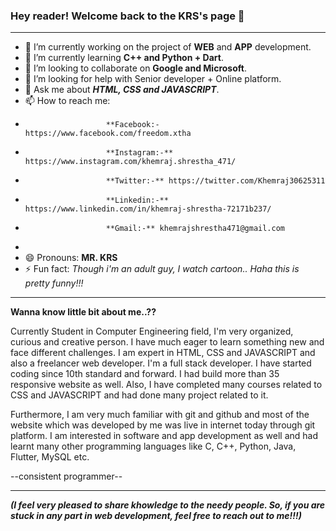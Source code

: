 ### Hey reader! Welcome back to the KRS's page 👋

<hr>


- 🔭 I’m currently working on the project of **WEB** and **APP** development. 
- 🌱 I’m currently learning **C++ and Python + Dart**.
- 👯 I’m looking to collaborate on **Google and Microsoft**.
- 🤔 I’m looking for help with Senior developer + Online platform.
- 💬 Ask me about ***HTML, CSS and JAVASCRIPT***.
- 📫 How to reach me: 
-                       **Facebook:- https://www.facebook.com/freedom.xtha
-                       **Instagram:-** https://www.instagram.com/khemraj.shrestha_471/
-                       **Twitter:-** https://twitter.com/Khemraj30625311
-                       **Linkedin:-** https://www.linkedin.com/in/khemraj-shrestha-72171b237/
-                       **Gmail:-** khemrajshrestha471@gmail.com
-               
- 😄 Pronouns: **MR. KRS**
- ⚡ Fun fact: _Though i'm an adult guy, I watch cartoon.. Haha this is pretty funny!!!_

<hr>

**Wanna know little bit about me..??**

Currently Student in Computer Engineering field, I'm very organized, curious and creative person. I have much eager to learn something new and face different challenges. I am expert in HTML, CSS and JAVASCRIPT and also a freelancer web developer. I'm a full stack developer. I have started coding since 10th standard and forward. I had build more than 35 responsive website as well. Also, I have completed many courses related to CSS and JAVASCRIPT and had done many project related to it.

 Furthermore, I am very much familiar with git and github and most of the website which was developed by me was live in internet today through git platform. I am interested in software and app development as well and had learnt many other programming languages like C, C++, Python, Java, Flutter, MySQL etc. 

--consistent programmer--

<hr>

***(I feel very pleased to share khowledge to the needy people. So, if you are stuck in any part in web development, feel free to reach out to me!!!)***
